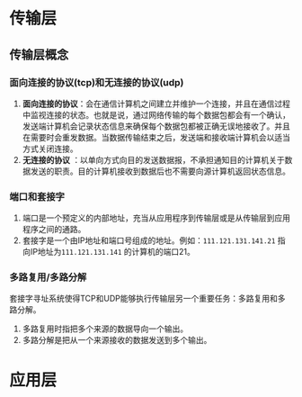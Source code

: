 # 传输层

## 传输层概念

### 面向连接的协议(tcp)和无连接的协议(udp)

1. **面向连接的协议**：会在通信计算机之间建立并维护一个连接，并且在通信过程中监视连接的状态。也就是说，通过网络传输的每个数据包都会有一个确认，发送端计算机会记录状态信息来确保每个数据包都被正确无误地接收了。并且在需要时会重发数据。当数据传输结束之后，发送端和接收端计算机会以适当方式关闭连接。
2. **无连接的协议** ：以单向方式向目的发送数据报，不承担通知目的计算机关于数据发送的职责。目的计算机接收到数据后也不需要向源计算机返回状态信息。

### 端口和套接字

1. 端口是一个预定义的内部地址，充当从应用程序到传输层或是从传输层到应用程序之间的通路。
2. 套接字是一个由IP地址和端口号组成的地址。例如：`111.121.131.141.21` 指向IP地址为`111.121.131.141` 的计算机的端口21。

### 多路复用/多路分解

套接字寻址系统使得TCP和UDP能够执行传输层另一个重要任务：多路复用和多路分解。

1. 多路复用时指把多个来源的数据导向一个输出。
2. 多路分解是把从一个来源接收的数据发送到多个输出。

# 应用层



